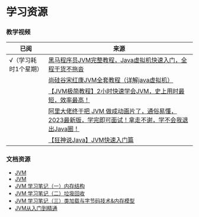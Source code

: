 # 学习资源

### 教学视频

| 已阅          | 来源                                                                                                      |
|-------------|---------------------------------------------------------------------------------------------------------|
| √（学习耗时1个星期） | [黑马程序员JVM完整教程，Java虚拟机快速入门，全程干货不拖沓](https://www.bilibili.com/video/BV1yE411Z7AP)                         |
|             | [尚硅谷宋红康JVM全套教程（详解java虚拟机）](https://www.bilibili.com/video/BV1PJ411n7xZ)                                 |
|             | [【JVM极简教程】2小时快速学会JVM，史上用时最短，效率最高！](https://www.bilibili.com/video/BV1he4y1e7nW)                         |
|             | [阿里大佬终于把 JVM 做成动画片了，通俗易懂，2023最新版，学完即可面试！拿走不谢，学不会我退出Java圈！](https://www.bilibili.com/video/BV1hX4y1m7QP) |
|             | [【狂神说Java】JVM快速入门篇](https://www.bilibili.com/video/BV1iJ411d7jS)                                        |

### 文档资源

- [JVM](https://www.processon.com/view/62b09c30e0b34d0c0841072d)
- [JVM](https://www.processon.com/view/643abdddae6d2a36933b23ce)
- [JVM 学习笔记（一）内存结构](https://blog.csdn.net/weixin_50280576/article/details/113742011)
- [JVM 学习笔记（二）垃圾回收](https://blog.csdn.net/weixin_50280576/article/details/113775575)
- [JVM 学习笔记（三）类加载与字节码技术&内存模型](https://blog.csdn.net/weixin_50280576/article/details/113784268)
- [JVM从入门到精通](https://www.yuque.com/u21195183/jvm)

